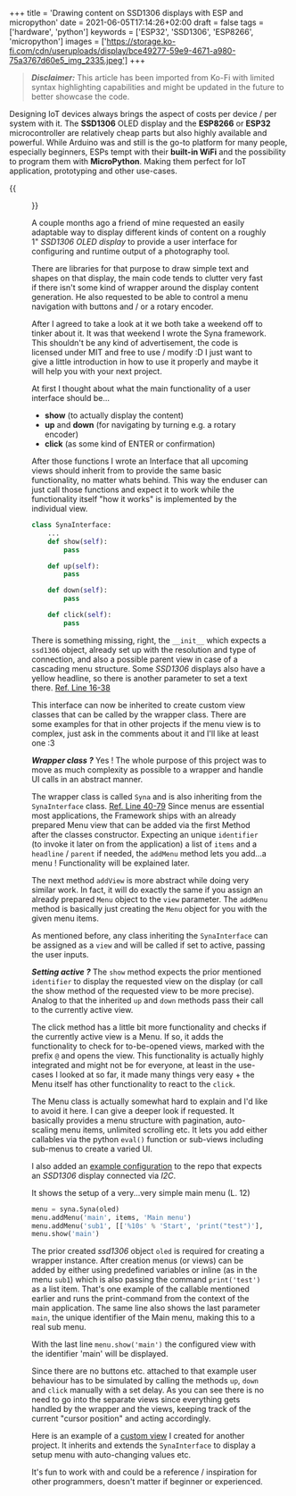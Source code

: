 +++
title = 'Drawing content on SSD1306 displays with ESP and micropython'
date = 2021-06-05T17:14:26+02:00
draft = false
tags = ['hardware', 'python']
keywords = ['ESP32', 'SSD1306', 'ESP8266', 'micropython']
images = ['https://storage.ko-fi.com/cdn/useruploads/display/bce49277-59e9-4671-a980-75a3767d60e5_img_2335.jpeg']
+++

> ***Disclaimer:*** This article has been imported from Ko-Fi with limited syntax highlighting capabilities and might be updated in the future to better showcase the code.

Designing IoT devices always brings the aspect of costs per device / per system with it. The **SSD1306** OLED display and the **ESP8266** or **ESP32** microcontroller are relatively cheap parts but also highly available and powerful. While Arduino was and still is the go-to platform for many people, especially beginners, ESPs tempt with their **built-in WiFi** and the possibility to program them with **MicroPython**. Making them perfect for IoT application, prototyping and other use-cases.

{{<figure src="https://storage.ko-fi.com/cdn/useruploads/display/bce49277-59e9-4671-a980-75a3767d60e5_img_2335.jpeg" title="Test setup with an ESP32">}}

A couple months ago a friend of mine requested an easily adaptable way to display different kinds of content on a roughly 1" *SSD1306 OLED display* to provide a user interface for configuring and runtime output of a photography tool.

There are libraries for that purpose to draw simple text and shapes on that display, the main code tends to clutter very fast if there isn't some kind of wrapper around the display content generation. He also requested to be able to control a menu navigation with buttons and / or a rotary encoder.


After I agreed to take a look at it we both take a weekend off to tinker about it. It was that weekend I wrote the Syna framework. This shouldn't be any kind of advertisement, the code is licensed under MIT and free to use / modify :D I just want to give a little introduction in how to use it properly and maybe it will help you with your next project. 


At first I thought about what the main functionality of a user interface should be...
- **show** (to actually display the content)
- **up** and **down** (for navigating by turning e.g. a rotary encoder)
- **click** (as some kind of ENTER or confirmation)

After those functions I wrote an Interface that all upcoming views should inherit from to provide the same basic functionality, no matter whats behind. This way the enduser can just call those functions and expect it to work while the functionality itself "how it works" is implemented by the individual view.

```py
class SynaInterface:
    ...
    def show(self):
        pass

    def up(self):
        pass

    def down(self):
        pass

    def click(self):
        pass
```

There is something missing, right, the `__init__` which expects a `ssd1306` object, already set up with the resolution and type of connection, and also a possible parent view in case of a cascading menu structure. Some *SSD1306* displays also have a yellow headline, so there is another parameter to set a text there. [Ref. Line 16-38](https://github.com/Lipurd/syna/blob/main/syna.py)

This interface can now be inherited to create custom view classes that can be called by the wrapper class. There are some examples for that in other projects if the menu view is to complex, just ask in the comments about it and I'll like at least one :3

***Wrapper class ?*** Yes ! The whole purpose of this project was to move as much complexity as possible to a wrapper and handle UI calls in an abstract manner.

The wrapper class is called `Syna` and is also inheriting from the `SynaInterface` class. [Ref. Line 40-79](https://github.com/Lipurd/syna/blob/main/syna.py) Since menus are essential most applications, the Framework ships with an already prepared Menu view that can be added via the first Method after the classes constructor. Expecting an unique `identifier` (to invoke it later on from the application) a list of `items` and a `headline` / `parent` if needed, the `addMenu` method lets you add...a menu ! Functionality will be explained later.

The next method `addView` is more abstract while doing very similar work. In fact, it will do exactly the same if you assign an already prepared `Menu` object to the `view` parameter. The `addMenu` method is basically just creating the `Menu` object for you with the given menu items.

As mentioned before, any class inheriting the `SynaInterface` can be  assigned as a `view` and will be called if set to active, passing the user inputs.

***Setting active ?*** The `show` method expects the prior mentioned `identifier` to display the requested view on the display (or call the show method of the requested view to be more precise). Analog to that the inherited `up` and `down` methods pass their call to the currently active view.

The click method has a little bit more functionality and checks if the currently active view is a Menu. If so, it adds the functionality to check for to-be-opened views, marked with the prefix `@` and opens the view. This functionality is actually highly integrated and might not be for everyone, at least in the use-cases I looked at so far, it made many things very easy + the Menu itself has other functionality to react to the `click`. 

The Menu class is actually somewhat hard to explain and I'd like to avoid it here. I can give a deeper look if requested. It basically provides a menu structure with pagination, auto-scaling menu items, unlimited scrolling etc. It lets you add either callables via the python `eval()` function or sub-views including sub-menus to create a varied UI.

I also added an [example configuration](https://github.com/Lipurd/syna/blob/main/example.py) to the repo that expects an *SSD1306* display connected via *I2C*.

It shows the setup of a very...very simple main menu (L. 12)
```py
menu = syna.Syna(oled)
menu.addMenu('main', items, 'Main menu')
menu.addMenu('sub1', [['%10s' % 'Start', 'print("test")'], 'Test 100'], 'Submenu 1', 'main')
menu.show('main')
```

The prior created *ssd1306* object `oled` is required for creating a wrapper instance. After creation menus (or views) can be added by either using predefined variables or inline (as in the menu `sub1`) which is also passing the command `print('test')` as a list item. That's one example of the callable mentioned earlier and runs the print-command from the context of the main application. The same line also shows the last parameter `main`, the unique identifier of the Main menu, making this to a real sub menu.

With the last line `menu.show('main')` the configured view with the identifier 'main' will be displayed.

Since there are no buttons etc. attached to that example user behaviour has to be simulated by calling the methods `up`, `down` and `click` manually with a set delay. As you can see there is no need to go into the separate views since everything gets handled by the wrapper and the views, keeping track of the current "cursor position" and acting accordingly. 

Here is an example of a [custom view](https://github.com/Lipurd/timasledi/blob/main/modules/setup_view.py) I created for another project. It inherits and extends the `SynaInterface` to display a setup menu with auto-changing values etc. 

It's fun to work with and could be a reference / inspiration for other programmers, doesn't matter if beginner or experienced.